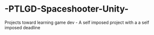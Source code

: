 # -PTLGD-Spaceshooter-Unity-
Projects toward learning game dev - A self imposed project with a a self imposed deadline
